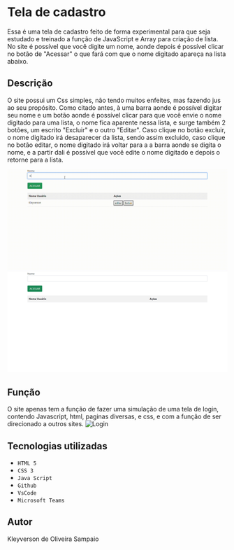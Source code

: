 # Tela de cadastro
Essa é uma tela de cadastro feito de forma experimental para que seja estudado e treinado a função de JavaScript e Array para criação de lista. No site é possível que você digite um nome, aonde depois é possível clicar no botão de "Acessar" o que fará com que o nome digitado apareça na lista abaixo.

## Descrição 
O site possui um Css simples, não tendo muitos enfeites, mas fazendo jus ao seu propósito. Como citado antes, à uma barra aonde é possível digitar seu nome e um botão aonde é possível clicar para que você envie o nome digitado para uma lista, o nome fica aparente nessa lista, e surge também 2 botões, um escrito "Excluir" e o outro "Editar". Caso clique no botão excluir, o nome digitado irá desaparecer da lista, sendo assim excluido, caso clique no botão editar, o nome digitado irá voltar para a a barra aonde se digita o nome, e a partir dali é possível que você edite o nome digitado e depois o retorne para a lista.


![Login](img/tela.gif)
![Login](img/pr.png)

## Função
O site apenas tem a função de fazer uma simulação de uma tela de login, contendo Javascript, html, paginas diversas, e css, e com a função de ser direcionado a outros sites.
![Login](img/vid.gif)

## Tecnologias utilizadas 

* ``HTML 5``
* ``CSS 3``
* ``Java Script``
* ``Github``
* ``VsCode``
* ``Microsoft Teams``

## Autor
Kleyverson de Oliveira Sampaio